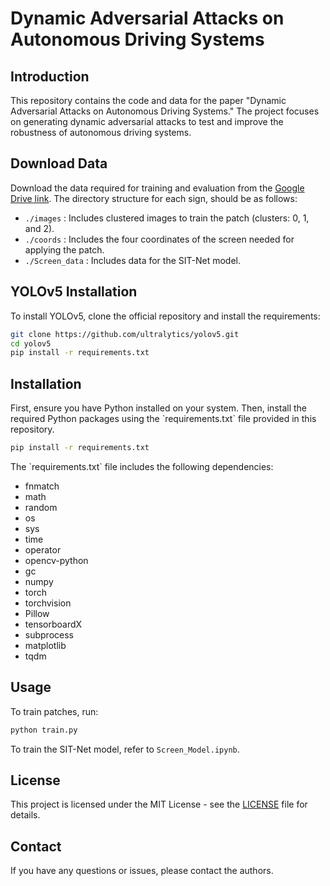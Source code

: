 
# Dynamic Adversarial Attacks on Autonomous Driving Systems

## Introduction

This repository contains the code and data for the paper "Dynamic Adversarial Attacks on Autonomous Driving Systems." The project focuses on generating dynamic adversarial attacks to test and improve the robustness of autonomous driving systems.

## Download Data

Download the data required for training and evaluation from the [Google Drive link](https://drive.google.com/drive/folders/1UiODhj44Wos0TJAiK1067lCwvnoJt0qu). The directory structure for each sign, should be as follows:

- `./images` : Includes clustered images to train the patch (clusters: 0, 1, and 2).
- `./coords` : Includes the four coordinates of the screen needed for applying the patch.
- `./Screen_data` : Includes data for the SIT-Net model.

## YOLOv5 Installation

To install YOLOv5, clone the official repository and install the requirements:

```bash
git clone https://github.com/ultralytics/yolov5.git
cd yolov5
pip install -r requirements.txt
```

## Installation

First, ensure you have Python installed on your system. Then, install the required Python packages using the \`requirements.txt` file provided in this repository.

```bash
pip install -r requirements.txt
```

The \`requirements.txt\` file includes the following dependencies:

- fnmatch
- math
- random
- os
- sys
- time
- operator
- opencv-python
- gc
- numpy
- torch
- torchvision
- Pillow
- tensorboardX
- subprocess
- matplotlib
- tqdm

## Usage

To train patches, run:

```bash
python train.py
```

To train the SIT-Net model, refer to `Screen_Model.ipynb`.


## License

This project is licensed under the MIT License - see the [LICENSE](LICENSE) file for details.

## Contact

If you have any questions or issues, please contact the authors.
